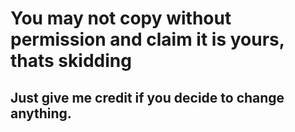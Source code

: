<h1> You may not copy without permission and claim it is yours, thats skidding</h1>
<h2> Just give me credit if you decide to change anything.</h2>
